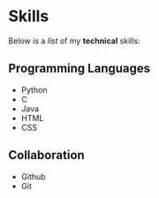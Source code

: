 # Skills

Below is a _list_ of my **technical** skills:

## Programming Languages
- Python
- C
- Java
- HTML
- CSS

## Collaboration
- Github
- Git
